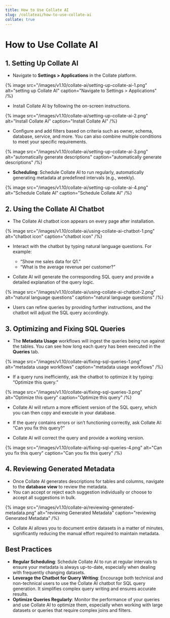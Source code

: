 ```yaml
---
title: How to Use Collate AI
slug: /collateai/how-to-use-collate-ai
collate: true
---
```


# How to Use Collate AI

## 1. Setting Up Collate AI
- Navigate to **Settings > Applications** in the Collate platform.

{% image
src="/images/v1.10/collate-ai/setting-up-collate-ai-1.png"
alt="setting up Collate AI"
caption="Navigate to Settings > Applications"
/%}

- Install Collate AI by following the on-screen instructions.

{% image
src="/images/v1.10/collate-ai/setting-up-collate-ai-2.png"
alt="Install Collate AI"
caption="Install Collate AI"
/%}

- Configure and add filters based on criteria such as owner, schema, database, service, and more. You can also combine multiple conditions to meet your specific requirements.

{% image
src="/images/v1.10/collate-ai/setting-up-collate-ai-3.png"
alt="automatically generate descriptions"
caption="automatically generate descriptions"
/%}

- **Scheduling**: Schedule Collate AI to run regularly, automatically generating metadata at predefined intervals (e.g., weekly).

{% image
src="/images/v1.10/collate-ai/setting-up-collate-ai-4.png"
alt="Schedule Collate AI"
caption="Schedule Collate AI"
/%}

## 2. Using the Collate AI Chatbot
- The Collate AI chatbot icon appears on every page after installation.

{% image
src="/images/v1.10/collate-ai/using-collate-ai-chatbot-1.png"
alt="chatbot icon"
caption="chatbot icon"
/%}

- Interact with the chatbot by typing natural language questions. For example:
  - “Show me sales data for Q1.”
  - “What is the average revenue per customer?”

- Collate AI will generate the corresponding SQL query and provide a detailed explanation of the query logic.

{% image
src="/images/v1.10/collate-ai/using-collate-ai-chatbot-2.png"
alt="natural language questions"
caption="natural language questions"
/%}

- Users can refine queries by providing further instructions, and the chatbot will adjust the SQL query accordingly.

## 3. Optimizing and Fixing SQL Queries

- The **Metadata Usage** workflows will ingest the queries being run against the tables. You can see how long each query has been executed in the **Queries** tab.

{% image
src="/images/v1.10/collate-ai/fixing-sql-queries-1.png"
alt="metadata usage workflows"
caption="metadata usage workflows"
/%}

- If a query runs inefficiently, ask the chatbot to optimize it by typing: “Optimize this query.”

{% image
src="/images/v1.10/collate-ai/fixing-sql-queries-3.png"
alt="Optimize this query"
caption="Optimize this query"
/%}

- Collate AI will return a more efficient version of the SQL query, which you can then copy and execute in your database.

- If the query contains errors or isn’t functioning correctly, ask Collate AI: “Can you fix this query?” 

- Collate AI will correct the query and provide a working version.

{% image
src="/images/v1.10/collate-ai/fixing-sql-queries-4.png"
alt="Can you fix this query"
caption="Can you fix this query"
/%}

## 4. Reviewing Generated Metadata
- Once Collate AI generates descriptions for tables and columns, navigate to the **database view** to review the metadata.
- You can accept or reject each suggestion individually or choose to accept all suggestions in bulk.

{% image
src="/images/v1.10/collate-ai/reviewing-generated-metadata.png"
alt="reviewing Generated Metadata"
caption="reviewing Generated Metadata"
/%}

- Collate AI allows you to document entire datasets in a matter of minutes, significantly reducing the manual effort required to maintain metadata.

## Best Practices
- **Regular Scheduling**: Schedule Collate AI to run at regular intervals to ensure your metadata is always up-to-date, especially when dealing with frequently changing datasets.
- **Leverage the Chatbot for Query Writing**: Encourage both technical and non-technical users to use the Collate AI chatbot for SQL query generation. It simplifies complex query writing and ensures accurate results.
- **Optimize Queries Regularly**: Monitor the performance of your queries and use Collate AI to optimize them, especially when working with large datasets or queries that require complex joins and filters.
